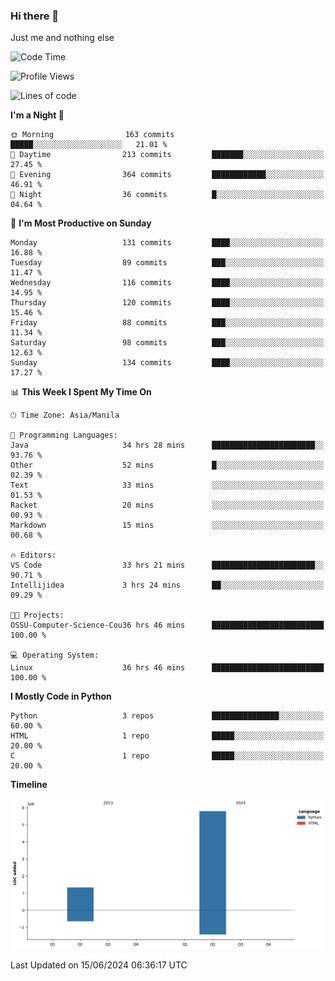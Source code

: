 ### Hi there 👋

Just me and nothing else


<!--START_SECTION:waka-->
![Code Time](http://img.shields.io/badge/Code%20Time-390%20hrs%2021%20mins-blue)

![Profile Views](http://img.shields.io/badge/Profile%20Views-26-blue)

![Lines of code](https://img.shields.io/badge/From%20Hello%20World%20I%27ve%20Written-7.1%20million%20lines%20of%20code-blue)

**I'm a Night 🦉** 

```text
🌞 Morning                163 commits         █████░░░░░░░░░░░░░░░░░░░░   21.01 % 
🌆 Daytime                213 commits         ███████░░░░░░░░░░░░░░░░░░   27.45 % 
🌃 Evening                364 commits         ████████████░░░░░░░░░░░░░   46.91 % 
🌙 Night                  36 commits          █░░░░░░░░░░░░░░░░░░░░░░░░   04.64 % 
```
📅 **I'm Most Productive on Sunday** 

```text
Monday                   131 commits         ████░░░░░░░░░░░░░░░░░░░░░   16.88 % 
Tuesday                  89 commits          ███░░░░░░░░░░░░░░░░░░░░░░   11.47 % 
Wednesday                116 commits         ████░░░░░░░░░░░░░░░░░░░░░   14.95 % 
Thursday                 120 commits         ████░░░░░░░░░░░░░░░░░░░░░   15.46 % 
Friday                   88 commits          ███░░░░░░░░░░░░░░░░░░░░░░   11.34 % 
Saturday                 98 commits          ███░░░░░░░░░░░░░░░░░░░░░░   12.63 % 
Sunday                   134 commits         ████░░░░░░░░░░░░░░░░░░░░░   17.27 % 
```


📊 **This Week I Spent My Time On** 

```text
🕑︎ Time Zone: Asia/Manila

💬 Programming Languages: 
Java                     34 hrs 28 mins      ███████████████████████░░   93.76 % 
Other                    52 mins             █░░░░░░░░░░░░░░░░░░░░░░░░   02.39 % 
Text                     33 mins             ░░░░░░░░░░░░░░░░░░░░░░░░░   01.53 % 
Racket                   20 mins             ░░░░░░░░░░░░░░░░░░░░░░░░░   00.93 % 
Markdown                 15 mins             ░░░░░░░░░░░░░░░░░░░░░░░░░   00.68 % 

🔥 Editors: 
VS Code                  33 hrs 21 mins      ███████████████████████░░   90.71 % 
Intellijidea             3 hrs 24 mins       ██░░░░░░░░░░░░░░░░░░░░░░░   09.29 % 

🐱‍💻 Projects: 
OSSU-Computer-Science-Cou36 hrs 46 mins      █████████████████████████   100.00 % 

💻 Operating System: 
Linux                    36 hrs 46 mins      █████████████████████████   100.00 % 
```

**I Mostly Code in Python** 

```text
Python                   3 repos             ███████████████░░░░░░░░░░   60.00 % 
HTML                     1 repo              █████░░░░░░░░░░░░░░░░░░░░   20.00 % 
C                        1 repo              █████░░░░░░░░░░░░░░░░░░░░   20.00 % 
```



**Timeline**

![Lines of Code chart](https://raw.githubusercontent.com/brutist/brutist/main/assets/bar_graph.png)


 Last Updated on 15/06/2024 06:36:17 UTC
<!--END_SECTION:waka-->
